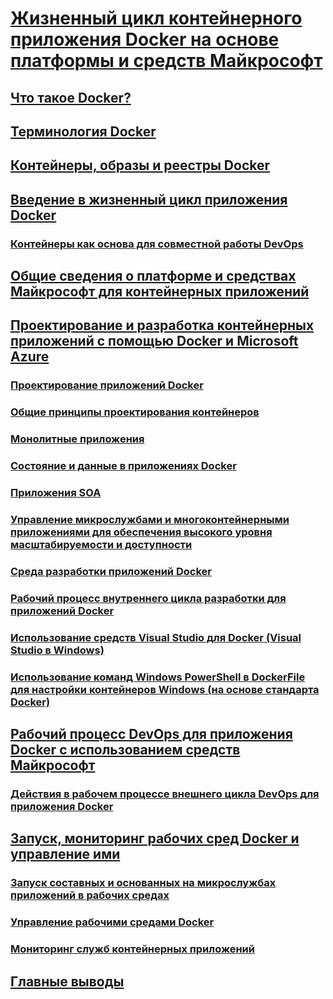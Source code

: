 # [Жизненный цикл контейнерного приложения Docker на основе платформы и средств Майкрософт](index.md)
## [Что такое Docker?](what-is-docker.md)
## [Терминология Docker](docker-terminology.md)
## [Контейнеры, образы и реестры Docker](docker-containers-images-and-registries.md)
## [Введение в жизненный цикл приложения Docker](Docker-application-lifecycle/index.md)
### [Контейнеры как основа для совместной работы DevOps](Docker-application-lifecycle/containers-foundation-for-devops-collaboration.md)
## [Общие сведения о платформе и средствах Майкрософт для контейнерных приложений](Microsoft-platform-tools-containerized-apps/index.md)
## [Проектирование и разработка контейнерных приложений с помощью Docker и Microsoft Azure](design-develop-containerized-apps/index.md)
### [Проектирование приложений Docker](design-develop-containerized-apps/design-docker-applications.md)
### [Общие принципы проектирования контейнеров](design-develop-containerized-apps/common-container-design-principles.md)
### [Монолитные приложения](design-develop-containerized-apps/monolithic-applications.md)
### [Состояние и данные в приложениях Docker](design-develop-containerized-apps/state-and-data-in-docker-applications.md)
### [Приложения SOA](design-develop-containerized-apps/soa-applications.md)
### [Управление микрослужбами и многоконтейнерными приложениями для обеспечения высокого уровня масштабируемости и доступности](design-develop-containerized-apps/orchestrate-high-scalability-availability.md)
### [Среда разработки приложений Docker](design-develop-containerized-apps/docker-apps-development-environment.md)
### [Рабочий процесс внутреннего цикла разработки для приложений Docker](design-develop-containerized-apps/docker-apps-inner-loop-workflow.md)
### [Использование средств Visual Studio для Docker (Visual Studio в Windows)](design-develop-containerized-apps/visual-studio-tools-for-docker.md)
### [Использование команд Windows PowerShell в DockerFile для настройки контейнеров Windows (на основе стандарта Docker)](design-develop-containerized-apps/set-up-windows-containers-with-powershell.md)
## [Рабочий процесс DevOps для приложения Docker с использованием средств Майкрософт](docker-devops-workflow/index.md)
### [Действия в рабочем процессе внешнего цикла DevOps для приложения Docker](docker-devops-workflow/docker-application-outer-loop-devops-workflow.md)
## [Запуск, мониторинг рабочих сред Docker и управление ими](run-manage-monitor-docker-environments/index.md)
### [Запуск составных и основанных на микрослужбах приложений в рабочих средах](run-manage-monitor-docker-environments/run-microservices-based-applications-in-production.md)
### [Управление рабочими средами Docker](run-manage-monitor-docker-environments/manage-production-docker-environments.md)
### [Мониторинг служб контейнерных приложений](run-manage-monitor-docker-environments/monitor-containerized-application-services.md)
## [Главные выводы](key-takeaways/index.md)
